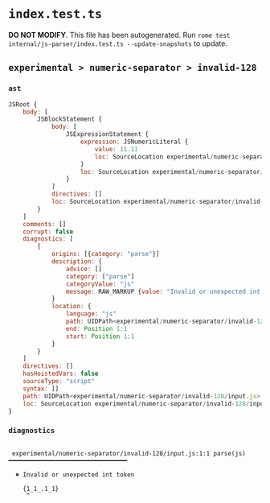 # `index.test.ts`

**DO NOT MODIFY**. This file has been autogenerated. Run `rome test internal/js-parser/index.test.ts --update-snapshots` to update.

## `experimental > numeric-separator > invalid-128`

### `ast`

```javascript
JSRoot {
	body: [
		JSBlockStatement {
			body: [
				JSExpressionStatement {
					expression: JSNumericLiteral {
						value: 11.11
						loc: SourceLocation experimental/numeric-separator/invalid-128/input.js 1:1-1:9
					}
					loc: SourceLocation experimental/numeric-separator/invalid-128/input.js 1:1-1:9
				}
			]
			directives: []
			loc: SourceLocation experimental/numeric-separator/invalid-128/input.js 1:0-1:10
		}
	]
	comments: []
	corrupt: false
	diagnostics: [
		{
			origins: [{category: "parse"}]
			description: {
				advice: []
				category: ["parse"]
				categoryValue: "js"
				message: RAW_MARKUP {value: "Invalid or unexpected int token"}
			}
			location: {
				language: "js"
				path: UIDPath<experimental/numeric-separator/invalid-128/input.js>
				end: Position 1:1
				start: Position 1:1
			}
		}
	]
	directives: []
	hasHoistedVars: false
	sourceType: "script"
	syntax: []
	path: UIDPath<experimental/numeric-separator/invalid-128/input.js>
	loc: SourceLocation experimental/numeric-separator/invalid-128/input.js 1:0-2:0
}
```

### `diagnostics`

```

 experimental/numeric-separator/invalid-128/input.js:1:1 parse(js) ━━━━━━━━━━━━━━━━━━━━━━━━━━━━━━━━━

  ✖ Invalid or unexpected int token

    {1_1_.1_1}
     ^


```
